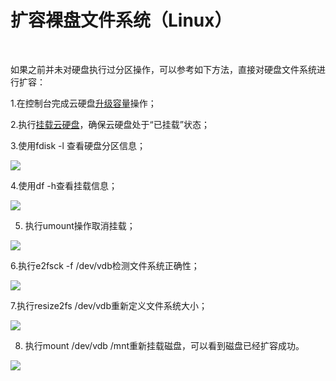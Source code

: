 # 扩容裸盘文件系统（Linux）

<br>

如果之前并未对硬盘执行过分区操作，可以参考如下方法，直接对硬盘文件系统进行扩容：

1.在控制台完成云硬盘[升级容量](https://docs.jdcloud.com/cn/cloud-disk-service/disk-expand)操作；

2.执行[挂载云硬盘](https://docs.jdcloud.com/cn/cloud-disk-service/attach-cloud-disk)，确保云硬盘处于“已挂载”状态；

3.使用fdisk -l 查看硬盘分区信息；


![](https://github.com/jdcloudcom/cn/blob/edit/image/Elastic-Compute/CloudDisk/cloud-disk/expand-filesystem/epand_bare_001.jpg)

4.使用df -h查看挂载信息；



![](https://github.com/jdcloudcom/cn/blob/edit/image/Elastic-Compute/CloudDisk/cloud-disk/expand-filesystem/epand_bare_002.jpg)


5. 执行umount操作取消挂载；




![](https://github.com/jdcloudcom/cn/blob/edit/image/Elastic-Compute/CloudDisk/cloud-disk/expand-filesystem/epand_bare_003.jpg)

6.执行e2fsck -f /dev/vdb检测文件系统正确性；




![](https://github.com/jdcloudcom/cn/blob/edit/image/Elastic-Compute/CloudDisk/cloud-disk/expand-filesystem/epand_bare_004.jpg)


7.执行resize2fs /dev/vdb重新定义文件系统大小；




![](https://github.com/jdcloudcom/cn/blob/edit/image/Elastic-Compute/CloudDisk/cloud-disk/expand-filesystem/epand_bare_005.jpg)


8. 执行mount /dev/vdb /mnt重新挂载磁盘，可以看到磁盘已经扩容成功。




![](https://github.com/jdcloudcom/cn/blob/edit/image/Elastic-Compute/CloudDisk/cloud-disk/expand-filesystem/epand_bare_006.jpg)

	




	
	



